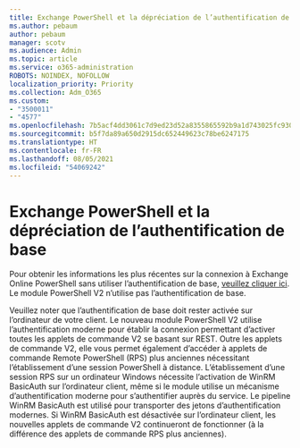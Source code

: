 ```yaml
---
title: Exchange PowerShell et la dépréciation de l’authentification de base
ms.author: pebaum
author: pebaum
manager: scotv
ms.audience: Admin
ms.topic: article
ms.service: o365-administration
ROBOTS: NOINDEX, NOFOLLOW
localization_priority: Priority
ms.collection: Adm_O365
ms.custom:
- "3500011"
- "4577"
ms.openlocfilehash: 7b5acf4dd3061c7d9ed23d52a8355865592b9a1d743025fc9300dcda5a18831a
ms.sourcegitcommit: b5f7da89a650d2915dc652449623c78be6247175
ms.translationtype: HT
ms.contentlocale: fr-FR
ms.lasthandoff: 08/05/2021
ms.locfileid: "54069242"
---
```

# <a name="exchange-powershell-and-basic-authentication-deprecation"></a>Exchange PowerShell et la dépréciation de l’authentification de base

Pour obtenir les informations les plus récentes sur la connexion à Exchange Online PowerShell sans utiliser l’authentification de base, [veuillez cliquer ici](https://aka.ms/exops-docs). Le module PowerShell V2 n’utilise pas l’authentification de base.

Veuillez noter que l’authentification de base doit rester activée sur l’ordinateur de votre client.
Le nouveau module PowerShell V2 utilise l’authentification moderne pour établir la connexion permettant d’activer toutes les applets de commande V2 se basant sur REST. Outre les applets de commande V2, elle vous permet également d’accéder à applets de commande Remote PowerShell (RPS) plus anciennes nécessitant l’établissement d’une session PowerShell à distance. L’établissement d’une session RPS sur un ordinateur Windows nécessite l’activation de WinRM BasicAuth sur l’ordinateur client, même si le module utilise un mécanisme d’authentification moderne pour s’authentifier auprès du service. Le pipeline WinRM BasicAuth est utilisé pour transporter des jetons d’authentification modernes. Si WinRM BasicAuth est désactivée sur l’ordinateur client, les nouvelles applets de commande V2 continueront de fonctionner (à la différence des applets de commande RPS plus anciennes).

